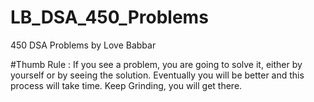 # LB_DSA_450_Problems
450 DSA Problems by Love Babbar 

#Thumb Rule :
If you see a problem, you are going to solve it, either by yourself or by seeing the solution.
Eventually you will be better and this process will take time.
Keep Grinding, you will get there.
